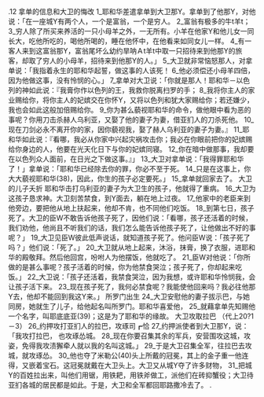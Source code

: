 .12 
拿单的信息和大卫的悔改 
1_耶和华差遣拿单到大卫那Y。拿单到了他那Y，对他说：「在一座城Y有两个人，一个是富翁，一个是穷人。 2_富翁有极多的牛t羊t； 3_穷人除了所买来养活的一只小母羊之外，一无所有。小羊在他家Y和他儿女一同长大，吃他所吃的，喝他所喝的，睡在他怀中，在他看来如同女儿一样。 4_有一客人来到这富翁那Y，富翁尾坏么幼约旱呐Ａt羊t中取一只招待来到他那Y的旅客，却取了穷人的小母羊，招待来到他那Y的人。」 5_大卫就非常恼怒那人，对拿单说：「我指着永生的耶和华起誓，做这事的人该死！ 6_他必须偿还小母羊四倍，因为他做这事，没有怜悯的心。」 
7_拿单对大卫说：「你就是那人！耶和华－以色列的神如此说：『我膏你作以色列的王，我救你脱离扫罗的手； 8_我将你主人的家业赐给你，将你主人的妃嫔交在你怀Y，又将以色列和犹大家赐给你；若还嫌少，我也会如此这般加倍赐给你。 9_你为甚么藐视耶和华的命令，做他眼中看为恶的事呢？你用刀击杀赫人乌利亚，又娶了他的妻子为妻，借亚扪人的刀杀死他。 10_现在刀剑必永不离开你的家，因你藐视我，娶了赫人乌利亚的妻子为妻。』 11_耶和华如此说：『看哪，我必从你家中兴起灾祸攻击你；我必在你眼前把你的妃嫔赐给你身边的人，他要在光天化日下与你的妃嫔同寝。 12_你在暗中做那事，我却要在以色列众人面前，在日光之下做这事。』」 13_大卫对拿单说：「我得罪耶和华了！」拿单说：「耶和华已经除去你的罪，你必不至于死。 14_只是在这事上，你大大藐视耶和华(38)，因此，你生的孩子必定要死。」 15_拿单就回家去了。 
大卫的儿子夭折 
耶和华击打乌利亚的妻子为大卫生的孩子，他就得了重病。 16_大卫为这孩子恳求神。大卫刻苦禁食，到Y面去，躺在地上过夜。 17_他家中的老臣来到他旁边，要把他从地上扶起来，他却不肯，也不同他们吃饭。 18_到第七日，孩子死了。大卫的臣W不敢告诉他孩子死了，因他们说：「看哪，孩子还活着的时候，我们劝他，他尚且不听我们的话，我们怎么能告诉他孩子死了，让他做出不好的事呢？」 19_大卫见臣W彼此低声说话，就知道孩子死了。他问臣W说：「孩子死了吗？」他们说：「死了。」 20_大卫就从地上起来，沐浴，抹膏，换了衣服，进耶和华的殿敬拜。然后他回宫，吩咐人为他摆饭，他就吃了。 21_臣W对他说：「你所做的是甚么事呢？孩子活着的时候，你为他禁食哭泣；孩子死了，你却起来吃饭。」 22_大卫说：「孩子还活着，我禁食哭泣，因为我想，或许耶和华怜悯我，会让孩子活下来。 23_现在孩子死了，我何必禁食呢？我能使他回来吗？我必往他那Y去，他却不能回到我这Y来。」 
所罗门出生 
24_大卫安慰他的妻子拔示巴，与她同房，她就生了儿子，给他起名叫所罗门。耶和华喜爱他， 25_就藉拿单先知赐他一个名字，叫耶底底亚(39)；这是为了耶和华的缘故。 
大卫攻取拉巴 
（代上20?1－3） 
26_约押攻打亚扪人的拉巴，攻琢司┏恰 27_约押派使者到大卫那Y，说：「我攻打拉巴， 也攻琢怂城。 28_现在你要召集其余的军兵，安营围攻这城，攻姿，免得我攻渍獬牵人就以我的名叫这城。」 29_于是大卫召集全军，往拉巴去攻城，就攻琢怂。 30_他也夺了米勒公(40)头上所戴的冠冕，其上的金子重一他连得，又嵌着宝石。这冠冕就戴在大卫头上。大卫又从城Y夺了许多财物， 31_把城Y的百姓拉出来，叫他们用锯，用铁耙，用铁斧做工，派他们在砖抑蟹役；大卫待亚扪各城的居民都是如此。于是，大卫和全军都回耶路撒冷去了。 
 .
